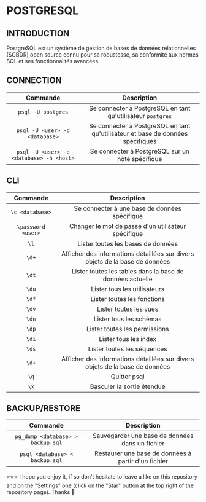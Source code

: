 # POSTGRESQL
## INTRODUCTION
PostgreSQL est un système de gestion de bases de données relationnelles (SGBDR) open source connu pour sa robustesse, sa conformité aux normes SQL et ses fonctionnalités avancées.

## CONNECTION
| Commande | Description |
| :---: | :---: |
| `psql -U postgres` | Se connecter à PostgreSQL en tant qu'utilisateur `postgres` |
| `psql -U <user> -d <database>` | Se connecter à PostgreSQL en tant qu'utilisateur et base de données spécifiques |
| `psql -U <user> -d <database> -h <host>` | Se connecter à PostgreSQL sur un hôte spécifique |

## CLI
| Commande | Description |
| :---: | :---: |
| `\c <database>` | Se connecter à une base de données spécifique |
| `\password <user>` | Changer le mot de passe d'un utilisateur spécifique |
| `\l` | Lister toutes les bases de données |
| `\d+` | Afficher des informations détaillées sur divers objets de la base de données |
| `\dt` | Lister toutes les tables dans la base de données actuelle |
| `\du` | Lister tous les utilisateurs |
| `\df` | Lister toutes les fonctions |
| `\dv` | Lister toutes les vues |
| `\dn` | Lister tous les schémas |
| `\dp` | Lister toutes les permissions |
| `\di` | Lister tous les index |
| `\ds` | Lister toutes les séquences |
| `\d+` | Afficher des informations détaillées sur divers objets de la base de données |
| `\q` | Quitter psql |
| `\x` | Basculer la sortie étendue |

## BACKUP/RESTORE
| Commande | Description |
| :---: | :---: |
| `pg_dump <database> > backup.sql` | Sauvegarder une base de données dans un fichier |
| `psql <database> < backup.sql` | Restaurer une base de données à partir d'un fichier |


⭐⭐⭐ I hope you enjoy it, if so don't hesitate to leave a like on this repository and on the "Settings" one (click on the "Star" button at the top right of the repository page). Thanks 🤗
